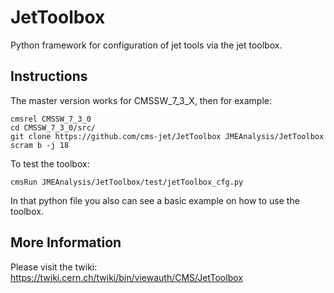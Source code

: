 # JetToolbox
Python framework for configuration of jet tools via the jet toolbox. 

## Instructions

The master version works for CMSSW_7_3_X, then for example:
```
cmsrel CMSSW_7_3_0
cd CMSSW_7_3_0/src/
git clone https://github.com/cms-jet/JetToolbox JMEAnalysis/JetToolbox
scram b -j 18
```
To test the toolbox:
```
cmsRun JMEAnalysis/JetToolbox/test/jetToolbox_cfg.py
```
In that python file you also can see a basic example on how to use the toolbox.

## More Information

Please visit the twiki: https://twiki.cern.ch/twiki/bin/viewauth/CMS/JetToolbox
